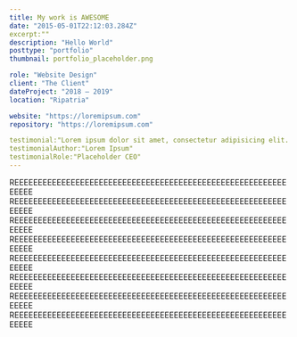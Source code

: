 ```yaml
---
title: My work is AWESOME
date: "2015-05-01T22:12:03.284Z"
excerpt:""
description: "Hello World"
posttype: "portfolio"
thumbnail: portfolio_placeholder.png

role: "Website Design"
client: "The Client"
dateProject: "2018 — 2019"
location: "Ripatria"

website: "https://loremipsum.com"
repository: "https://loremipsum.com"

testimonial:"Lorem ipsum dolor sit amet, consectetur adipisicing elit. Praesentium natus, facere fugiat ad fuga enim doloribus, corporis. Ducimus molestias, eos alias minus omnis! Laudantium dolore adipisci, quas omnis excepturi nulla?"
testimonialAuthor:"Lorem Ipsum"
testimonialRole:"Placeholder CEO"
---
```


REEEEEEEEEEEEEEEEEEEEEEEEEEEEEEEEEEEEEEEEEEEEEEEEEEEEEEEEEEEEEEE
REEEEEEEEEEEEEEEEEEEEEEEEEEEEEEEEEEEEEEEEEEEEEEEEEEEEEEEEEEEEEEE
REEEEEEEEEEEEEEEEEEEEEEEEEEEEEEEEEEEEEEEEEEEEEEEEEEEEEEEEEEEEEEE
REEEEEEEEEEEEEEEEEEEEEEEEEEEEEEEEEEEEEEEEEEEEEEEEEEEEEEEEEEEEEEE
REEEEEEEEEEEEEEEEEEEEEEEEEEEEEEEEEEEEEEEEEEEEEEEEEEEEEEEEEEEEEEE
REEEEEEEEEEEEEEEEEEEEEEEEEEEEEEEEEEEEEEEEEEEEEEEEEEEEEEEEEEEEEEE
REEEEEEEEEEEEEEEEEEEEEEEEEEEEEEEEEEEEEEEEEEEEEEEEEEEEEEEEEEEEEEE
REEEEEEEEEEEEEEEEEEEEEEEEEEEEEEEEEEEEEEEEEEEEEEEEEEEEEEEEEEEEEEE